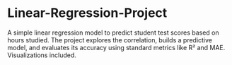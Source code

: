 # Linear-Regression-Project
A simple linear regression model to predict student test scores based on hours studied. The project explores the correlation, builds a predictive model, and evaluates its accuracy using standard metrics like R² and MAE. Visualizations included.
